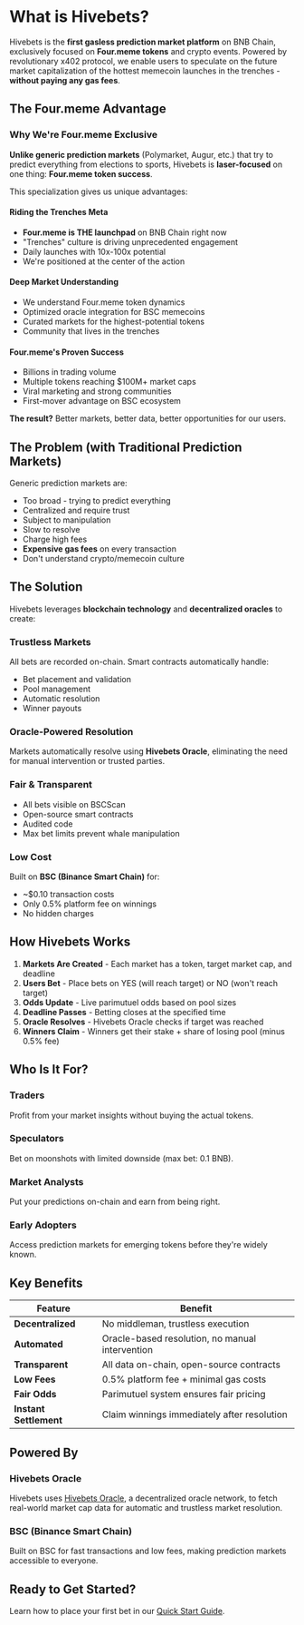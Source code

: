 # What is Hivebets?

Hivebets is the **first gasless prediction market platform** on BNB Chain, exclusively focused on **Four.meme tokens** and crypto events. Powered by revolutionary x402 protocol, we enable users to speculate on the future market capitalization of the hottest memecoin launches in the trenches - **without paying any gas fees**.

## The Four.meme Advantage

### Why We're Four.meme Exclusive

**Unlike generic prediction markets** (Polymarket, Augur, etc.) that try to predict everything from elections to sports, Hivebets is **laser-focused** on one thing: **Four.meme token success**.

This specialization gives us unique advantages:

#### Riding the Trenches Meta
- **Four.meme is THE launchpad** on BNB Chain right now
- "Trenches" culture is driving unprecedented engagement
- Daily launches with 10x-100x potential
- We're positioned at the center of the action

#### Deep Market Understanding
- We understand Four.meme token dynamics
- Optimized oracle integration for BSC memecoins
- Curated markets for the highest-potential tokens
- Community that lives in the trenches

#### Four.meme's Proven Success
- Billions in trading volume
- Multiple tokens reaching $100M+ market caps
- Viral marketing and strong communities
- First-mover advantage on BSC ecosystem

**The result?** Better markets, better data, better opportunities for our users.

## The Problem (with Traditional Prediction Markets)

Generic prediction markets are:
- Too broad - trying to predict everything
- Centralized and require trust
- Subject to manipulation
- Slow to resolve
- Charge high fees
- **Expensive gas fees** on every transaction
- Don't understand crypto/memecoin culture

## The Solution

Hivebets leverages **blockchain technology** and **decentralized oracles** to create:

### Trustless Markets
All bets are recorded on-chain. Smart contracts automatically handle:
- Bet placement and validation
- Pool management
- Automatic resolution
- Winner payouts

### Oracle-Powered Resolution
Markets automatically resolve using **Hivebets Oracle**, eliminating the need for manual intervention or trusted parties.

### Fair & Transparent
- All bets visible on BSCScan
- Open-source smart contracts
- Audited code
- Max bet limits prevent whale manipulation

### Low Cost
Built on **BSC (Binance Smart Chain)** for:
- ~$0.10 transaction costs
- Only 0.5% platform fee on winnings
- No hidden charges

## How Hivebets Works

1. **Markets Are Created** - Each market has a token, target market cap, and deadline
2. **Users Bet** - Place bets on YES (will reach target) or NO (won't reach target)
3. **Odds Update** - Live parimutuel odds based on pool sizes
4. **Deadline Passes** - Betting closes at the specified time
5. **Oracle Resolves** - Hivebets Oracle checks if target was reached
6. **Winners Claim** - Winners get their stake + share of losing pool (minus 0.5% fee)

## Who Is It For?

### Traders
Profit from your market insights without buying the actual tokens.

### Speculators
Bet on moonshots with limited downside (max bet: 0.1 BNB).

### Market Analysts
Put your predictions on-chain and earn from being right.

### Early Adopters
Access prediction markets for emerging tokens before they're widely known.

## Key Benefits

| Feature | Benefit |
|---------|---------|
| **Decentralized** | No middleman, trustless execution |
| **Automated** | Oracle-based resolution, no manual intervention |
| **Transparent** | All data on-chain, open-source contracts |
| **Low Fees** | 0.5% platform fee + minimal gas costs |
| **Fair Odds** | Parimutuel system ensures fair pricing |
| **Instant Settlement** | Claim winnings immediately after resolution |

## Powered By

### Hivebets Oracle
Hivebets uses [Hivebets Oracle](https://hivebets.io), a decentralized oracle network, to fetch real-world market cap data for automatic and trustless market resolution.

### BSC (Binance Smart Chain)
Built on BSC for fast transactions and low fees, making prediction markets accessible to everyone.

## Ready to Get Started?

Learn how to place your first bet in our [Quick Start Guide](quick-start.md).


